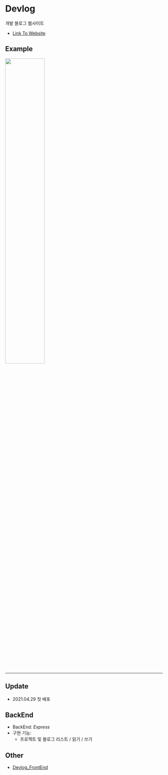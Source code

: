 # Devlog
개발 블로그 웹사이트
- [Link To Website](https://devlog-seungha.netlify.app/)

## Example
<img src="https://user-images.githubusercontent.com/79067549/116699209-41776e00-aa00-11eb-8f78-6e77aaf653cd.png" width="50%" height="50%">

---

## Update
- 2021.04.29 첫 배포

## BackEnd
- BackEnd: _Express_
- 구현 기능:
  - 프로젝트 및 블로그 리스트 / 읽기 / 쓰기

## Other
- [Devlog_FrontEnd](https://github.com/seuha516/devlog-react-frontend)
